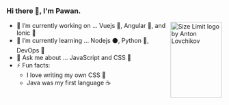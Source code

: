 ### Hi there 👋, I'm Pawan.

<img src="https://pawankolhe.com/img/logo.svg" align="right" alt="Size Limit logo by Anton Lovchikov" width="120" height="178">
     
- 🔭 I’m currently working on ... Vuejs 💚, Angular 📕, and Ionic 🔵 
- 🌱 I’m currently learning ... Nodejs ⚫, Python 🐍, DevOps 🧰
- 💬 Ask me about ... JavaScript and CSS 🎨
- ⚡ Fun facts: 
  - I love writing my own CSS 🎨
  - Java was my first language ☕
